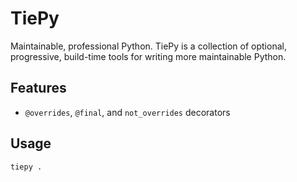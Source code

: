 # TiePy

Maintainable, professional Python.
TiePy is a collection of optional, progressive, build-time tools for writing more maintainable Python.

## Features

* `@overrides`, `@final`, and `not_overrides` decorators

## Usage

```bash
tiepy .
```
